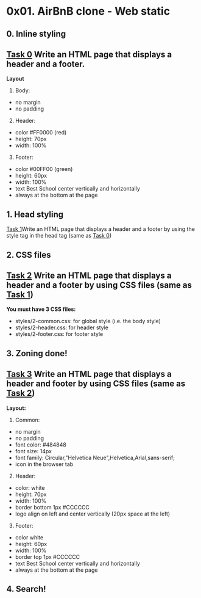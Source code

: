 # 0x01. AirBnB clone - Web static
## 0. Inline styling
[Task 0](./0-index.html) Write an HTML page that displays a header and a footer.
----
**Layout**
1. Body:
- no margin
- no padding
2. Header:
- color #FF0000 (red)
- height: 70px
- width: 100%
3. Footer:
- color #00FF00 (green)
- height: 60px
- width: 100%
- text Best School center vertically and horizontally
- always at the bottom at the page
## 1. Head styling
[Task 1](./1-index.html)Write an HTML page that displays a header and a footer by using the style tag in the head tag (same as [Task 0](./0-index.html))
## 2. CSS files
[Task 2](./2-index.html) Write an HTML page that displays a header and a footer by using CSS files (same as [Task 1](./1-index.html))
-----
**You must have 3 CSS files:**
- styles/2-common.css: for global style (i.e. the body style)
- styles/2-header.css: for header style
- styles/2-footer.css: for footer style
## 3. Zoning done!
[Task 3](./3-index.html) Write an HTML page that displays a header and footer by using CSS files (same as [Task 2](./2-index.html))
-----
**Layout:**

1. Common:
- no margin
- no padding
- font color: #484848
- font size: 14px
- font family: Circular,"Helvetica Neue",Helvetica,Arial,sans-serif;
- icon in the browser tab
2. Header:
- color: white
- height: 70px
- width: 100%
- border bottom 1px #CCCCCC
- logo align on left and center vertically (20px space at the left)
3. Footer:
- color white
- height: 60px
- width: 100%
- border top 1px #CCCCCC
- text Best School center vertically and horizontally
- always at the bottom at the page
## 4. Search!

